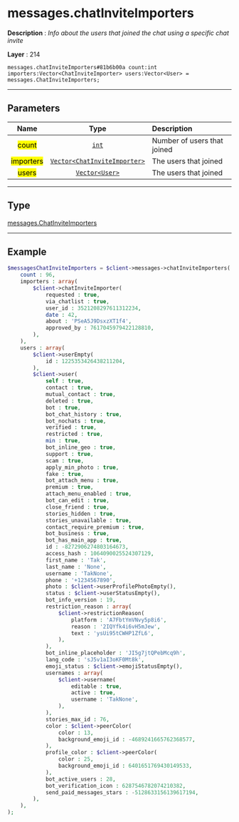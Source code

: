# messages.chatInviteImporters

**Description** : *Info about the users that joined the chat using a specific chat invite*

**Layer** : 214

```tl
messages.chatInviteImporters#81b6b00a count:int importers:Vector<ChatInviteImporter> users:Vector<User> = messages.ChatInviteImporters;
```

---

## Parameters

| Name | Type | Description |
| :---: | :---: | :--- |
| <mark>count</mark> | [`int`](type/int) | Number of users that joined |
| <mark>importers</mark> | [`Vector<ChatInviteImporter>`](type/ChatInviteImporter) | The users that joined |
| <mark>users</mark> | [`Vector<User>`](type/User) | The users that joined |

---

## Type

[messages.ChatInviteImporters](type/messages.ChatInviteImporters)

---

## Example

```php
$messagesChatInviteImporters = $client->messages->chatInviteImporters(
	count : 96,
	importers : array(
		$client->chatInviteImporter(
			requested : true,
			via_chatlist : true,
			user_id : 3521208297611312234,
			date : 42,
			about : 'PSeA5J9DsxzXT1f4',
			approved_by : 7617045979422128810,
		),
	),
	users : array(
		$client->userEmpty(
			id : 1225353426438211204,
		),
		$client->user(
			self : true,
			contact : true,
			mutual_contact : true,
			deleted : true,
			bot : true,
			bot_chat_history : true,
			bot_nochats : true,
			verified : true,
			restricted : true,
			min : true,
			bot_inline_geo : true,
			support : true,
			scam : true,
			apply_min_photo : true,
			fake : true,
			bot_attach_menu : true,
			premium : true,
			attach_menu_enabled : true,
			bot_can_edit : true,
			close_friend : true,
			stories_hidden : true,
			stories_unavailable : true,
			contact_require_premium : true,
			bot_business : true,
			bot_has_main_app : true,
			id : -8272906274803164673,
			access_hash : 1064090025524307129,
			first_name : 'Tak',
			last_name : 'None',
			username : 'TakNone',
			phone : '+1234567890',
			photo : $client->userProfilePhotoEmpty(),
			status : $client->userStatusEmpty(),
			bot_info_version : 19,
			restriction_reason : array(
				$client->restrictionReason(
					platform : 'A7FbtYmVNvy5p8i6',
					reason : '2IQYfk4i6vH5mJew',
					text : 'ysUi95tCWHP1ZfL6',
				),
			),
			bot_inline_placeholder : 'JI5g7jtQPebMcq9h',
			lang_code : 'sJ5v1aI3oKF0Mt8k',
			emoji_status : $client->emojiStatusEmpty(),
			usernames : array(
				$client->username(
					editable : true,
					active : true,
					username : 'TakNone',
				),
			),
			stories_max_id : 76,
			color : $client->peerColor(
				color : 13,
				background_emoji_id : -4689241665762368577,
			),
			profile_color : $client->peerColor(
				color : 25,
				background_emoji_id : 6401651769430149533,
			),
			bot_active_users : 28,
			bot_verification_icon : 6287546782074210382,
			send_paid_messages_stars : -5128633156139617194,
		),
	),
);
```
